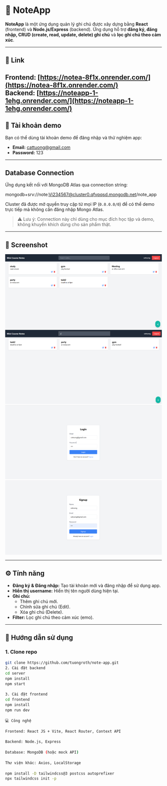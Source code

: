 # 📝 NoteApp

**NoteApp** là một ứng dụng quản lý ghi chú được xây dựng bằng **React** (frontend) và **Node.js/Express** (backend). Ứng dụng hỗ trợ **đăng ký, đăng nhập, CRUD (create, read, update, delete) ghi chú** và **lọc ghi chú theo cảm xúc**.

---

## 🔗 Link
**Frontend:** [https://notea-8f1x.onrender.com/](https://notea-8f1x.onrender.com/)  
**Backend:** [https://noteapp-1-1ehg.onrender.com/](https://noteapp-1-1ehg.onrender.com/)
---
## 👤 Tài khoản demo

Bạn có thể dùng tài khoản demo để đăng nhập và thử nghiệm app:  

- **Email:** cattuong@gmail.com  
- **Password:** 123
---
 ## Database Connection

Ứng dụng kết nối với MongoDB Atlas qua connection string:

mongodb+srv://note:Vi234567@cluster0.qfvpqsd.mongodb.net/note_app

Cluster đã được mở quyền truy cập từ mọi IP (`0.0.0.0/0`) để có thể demo trực tiếp mà không cần đăng nhập Mongo Atlas.

> ⚠️ Lưu ý: Connection này chỉ dùng cho mục đích học tập và demo, không khuyến khích dùng cho sản phẩm thật.

---
## 📸 Screenshot

![Note](https://raw.githubusercontent.com/tuongroth/screenshot/main/assets/566541503_25101902219462482_7572061466488307056_n.png) 
![Filter](https://raw.githubusercontent.com/tuongroth/screenshot/main/567530658_1011659234430768_4771482287346755668_n.png) 
![Extra](https://raw.githubusercontent.com/tuongroth/screenshot/main/assets/566537808_1164993755589124_8417382872247099959_n.png) 
![Register/Login Alt](https://raw.githubusercontent.com/tuongroth/screenshot/main/assets/566227599_1117414187259524_8882231231178432045_n%20(1).png)

---


## ⚙️ Tính năng

- **Đăng ký & Đăng nhập:** Tạo tài khoản mới và đăng nhập để sử dụng app.  
- **Hiển thị username:** Hiển thị tên người dùng hiện tại.  
- **Ghi chú:**  
  - Thêm ghi chú mới.  
  - Chỉnh sửa ghi chú (Edit).  
  - Xóa ghi chú (Delete).  
- **Filter:** Lọc ghi chú theo cảm xúc (emo).  

---

## 📝 Hướng dẫn sử dụng

### 1. Clone repo
```bash
git clone https://github.com/tuongroth/note-app.git
2. Cài đặt backend
cd server
npm install
npm start

3. Cài đặt frontend
cd frontend
npm install
npm run dev

💻 Công nghệ

Frontend: React JS + Vite, React Router, Context API

Backend: Node.js, Express

Database: MongoDB (hoặc mock API)

Thư viện khác: Axios, LocalStorage

npm install -D tailwindcss@3 postcss autoprefixer
npx tailwindcss init -p

